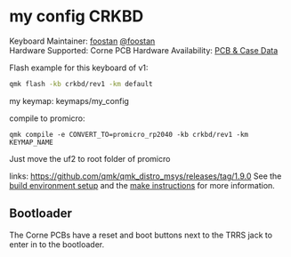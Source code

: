 # my config CRKBD

Keyboard Maintainer: [foostan](https://github.com/foostan/) [@foostan](https://twitter.com/foostan)  
Hardware Supported: Corne PCB
Hardware Availability: [PCB & Case Data](https://github.com/foostan/crkbd)

Flash example for this keyboard of v1:

```sh
qmk flash -kb crkbd/rev1 -km default
```

my keymap:
keymaps/my_config

compile to promicro:

`
qmk compile -e CONVERT_TO=promicro_rp2040 -kb crkbd/rev1 -km KEYMAP_NAME
`

Just move the uf2 to root folder of promicro


links:
https://github.com/qmk/qmk_distro_msys/releases/tag/1.9.0
See the [build environment setup](https://docs.qmk.fm/#/getting_started_build_tools) and the [make instructions](https://docs.qmk.fm/#/getting_started_make_guide) for more information. 

## Bootloader

The Corne PCBs have a reset and boot buttons next to the TRRS jack to enter in to the bootloader.
